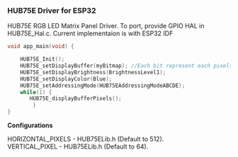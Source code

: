 ### HUB75E Driver for ESP32
HUB75E RGB LED Matrix Panel Driver. To port, provide GPIO HAL in HUB75E_Hal.c. Current implementaion is with ESP32 IDF

```C
void app_main(void) {

	HUB75E_Init();
	HUB75E_setDisplayBuffer(myBitmap); //Each bit represent each pixels. 1 Byte contains 8 pixels 
	HUB75E_setDisplayBrightness(BrightnessLevel1);
	HUB75E_setDisplayColor(Blue);
	HUB75E_setAddressingMode(HUB75EAddressingModeABCDE);
	while(1) {
 	   HUB75E_displayBufferPixels();
        }
}

```
**Configurations**

HORIZONTAL_PIXELS - HUB75ELib.h (Default to 512).  
VERTICAL_PIXEL - HUB75ELib.h (Default to 64).



